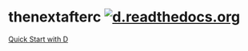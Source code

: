 # thenextafterc [![d.readthedocs.org](https://readthedocs.org/projects/d/badge/?version=latest)](http://d.readthedocs.org/en/latest/)
[Quick Start with D](https://readthedocs.org/projects/d/badge/?version=latest)
